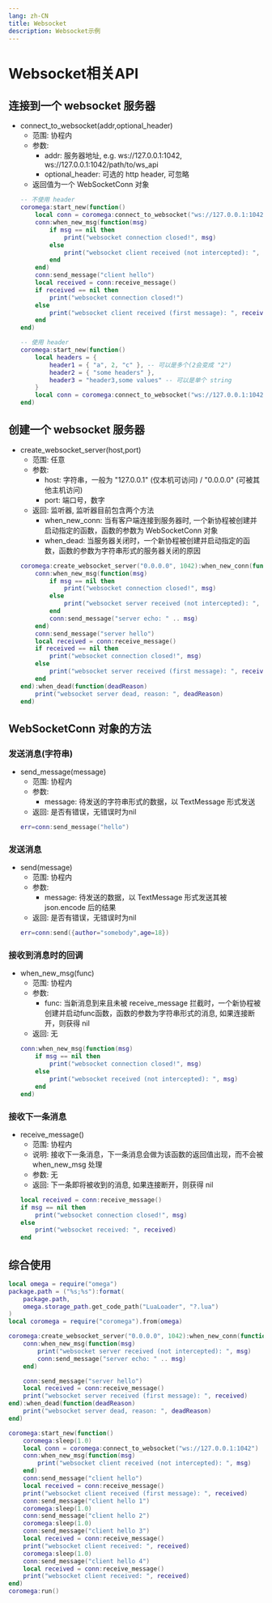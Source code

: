 ```yaml
---
lang: zh-CN
title: Websocket
description: Websocket示例
---
```

# Websocket相关API

## 连接到一个 websocket 服务器
- connect_to_websocket(addr,optional_header)
    - 范围: 协程内
    - 参数: 
        - addr: 服务器地址, e.g. ws://127.0.0.1:1042, ws://127.0.0.1:1042/path/to/ws_api
        - optional_header: 可选的 http header, 可忽略
    - 返回值为一个 WebSocketConn 对象
    ```lua
    -- 不使用 header
    coromega:start_new(function()
        local conn = coromega:connect_to_websocket("ws://127.0.0.1:1042")
        conn:when_new_msg(function(msg)
            if msg == nil then
                print("websocket connection closed!", msg)
            else
                print("websocket client received (not intercepted): ", msg)
            end
        end)
        conn:send_message("client hello")
        local received = conn:receive_message()
        if received == nil then
            print("websocket connection closed!")
        else
            print("websocket client received (first message): ", received)
        end
    end)

    -- 使用 header
    coromega:start_new(function()
        local headers = {
            header1 = { "a", 2, "c" }, -- 可以是多个(2会变成 "2")
            header2 = { "some headers" },   
            header3 = "header3,some values" -- 可以是单个 string
        }
        local conn = coromega:connect_to_websocket("ws://127.0.0.1:1042",headers)
    end)
    ```

## 创建一个 websocket 服务器
- create_websocket_server(host,port)
    - 范围: 任意
    - 参数:
        - host: 字符串，一般为 "127.0.0.1" (仅本机可访问) / "0.0.0.0" (可被其他主机访问)
        - port: 端口号，数字
    - 返回: 监听器, 监听器目前包含两个方法
        - when_new_conn: 当有客户端连接到服务器时, 一个新协程被创建并启动指定的函数，函数的参数为 WebSocketConn 对象
        - when_dead: 当服务器关闭时，一个新协程被创建并启动指定的函数，函数的参数为字符串形式的服务器关闭的原因
    ```lua
    coromega:create_websocket_server("0.0.0.0", 1042):when_new_conn(function(conn)
        conn:when_new_msg(function(msg)
            if msg == nil then
                print("websocket connection closed!", msg)
            else
                print("websocket server received (not intercepted): ", msg)
            end
            conn:send_message("server echo: " .. msg)
        end)
        conn:send_message("server hello")
        local received = conn:receive_message()
        if received == nil then
            print("websocket connection closed!", msg)
        else
            print("websocket server received (first message): ", received)
        end
    end):when_dead(function(deadReason)
        print("websocket server dead, reason: ", deadReason)
    end)
    ```

## WebSocketConn 对象的方法

### 发送消息(字符串)
- send_message(message)
    - 范围: 协程内
    - 参数:
        - message: 待发送的字符串形式的数据，以 TextMessage 形式发送
    - 返回: 是否有错误，无错误时为nil
    ```lua
    err=conn:send_message("hello")
    ```

### 发送消息
- send(message)
    - 范围: 协程内
    - 参数:
        - message: 待发送的数据，以 TextMessage 形式发送其被 json.encode 后的结果
    - 返回: 是否有错误，无错误时为nil
    ```lua
    err=conn:send({author="somebody",age=18})
    ```

### 接收到消息时的回调
- when_new_msg(func)
    - 范围: 协程内
    - 参数:
        - func: 当新消息到来且未被 receive_message 拦截时，一个新协程被创建并启动func函数，函数的参数为字符串形式的消息, 如果连接断开，则获得 nil
    - 返回: 无
    ```lua
    conn:when_new_msg(function(msg)
        if msg == nil then
            print("websocket connection closed!", msg)
        else
            print("websocket received (not intercepted): ", msg)
        end
    end)
    ```

### 接收下一条消息
- receive_message()
    - 范围: 协程内
    - 说明: 接收下一条消息，下一条消息会做为该函数的返回值出现，而不会被 when_new_msg 处理
    - 参数: 无
    - 返回: 下一条即将被收到的消息, 如果连接断开，则获得 nil
    ```lua
    local received = conn:receive_message()
    if msg == nil then
        print("websocket connection closed!", msg)
    else
        print("websocket received: ", received)
    end
    
    ```

## 综合使用
```lua
local omega = require("omega")
package.path = ("%s;%s"):format(
    package.path,
    omega.storage_path.get_code_path("LuaLoader", "?.lua")
)
local coromega = require("coromega").from(omega)

coromega:create_websocket_server("0.0.0.0", 1042):when_new_conn(function(conn)
    conn:when_new_msg(function(msg)
        print("websocket server received (not intercepted): ", msg)
        conn:send_message("server echo: " .. msg)
    end)

    conn:send_message("server hello")
    local received = conn:receive_message()
    print("websocket server received (first message): ", received)
end):when_dead(function(deadReason)
    print("websocket server dead, reason: ", deadReason)
end)

coromega:start_new(function()
    coromega:sleep(1.0)
    local conn = coromega:connect_to_websocket("ws://127.0.0.1:1042")
    conn:when_new_msg(function(msg)
        print("websocket client received (not intercepted): ", msg)
    end)
    conn:send_message("client hello")
    local received = conn:receive_message()
    print("websocket client received (first message): ", received)
    conn:send_message("client hello 1")
    coromega:sleep(1.0)
    conn:send_message("client hello 2")
    coromega:sleep(1.0)
    conn:send_message("client hello 3")
    local received = conn:receive_message()
    print("websocket client received: ", received)
    coromega:sleep(1.0)
    conn:send_message("client hello 4")
    local received = conn:receive_message()
    print("websocket client received: ", received)
end)
coromega:run()

```
